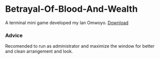 # Betrayal-Of-Blood-And-Wealth
A terminal mini game developed my Ian Omwoyo.
[Download](https://github.com/SilverSwag/Betrayal-Of-Blood-And-Wealth/archive/refs/heads/main.zip)
### Advice
Recomended to run as administrator and maximize the window for better and clean arrangement and look.

